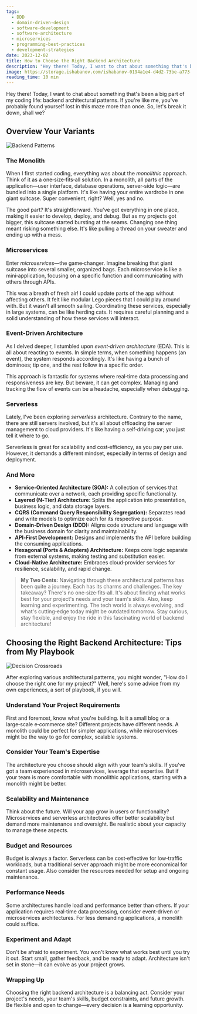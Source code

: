 ```yaml
---
tags:
  - DDD
  - domain-driven-design
  - software-development
  - software-architecture
  - microservices
  - programming-best-practices
  - development-strategies
date: 2023-12-02
title: How to Choose the Right Backend Architecture
description: "Hey there! Today, I want to chat about something that's been a big part of my coding life: backend architectural patterns. If you're like me, you've probably found yourself lost in this maze more than once. So, let's break it down, shall we?"
image: https://storage.ishabanov.com/ishabanov-0194a1e4-d4d2-73be-a773-809a8c58a186/media/CyILkJWkyLLSsZEnBHMlQWsseVrb5Fc3wCOXkgN4.jpg
reading_time: 10 min
---
```


Hey there! Today, I want to chat about something that's been a big part of my coding life: backend architectural patterns. If you're like me, you've probably found yourself lost in this maze more than once. So, let's break it down, shall we?

## Overview Your Variants

![Backend Patterns](https://storage.ishabanov.com/ishabanov-0194a1e4-d4d2-73be-a773-809a8c58a186/media/banD0S7U2bSauhXgGTpLIA9ttBKAzKGgmYiy5Ad7.jpg)

### The Monolith

When I first started coding, everything was about the _monolithic_ approach. Think of it as a one‑size‑fits‑all solution. In a monolith, all parts of the application—user interface, database operations, server‑side logic—are bundled into a single platform. It's like having your entire wardrobe in one giant suitcase. Super convenient, right? Well, yes and no.

The good part? It's straightforward. You've got everything in one place, making it easier to develop, deploy, and debug. But as my projects got bigger, this suitcase started bursting at the seams. Changing one thing meant risking something else. It's like pulling a thread on your sweater and ending up with a mess.

### Microservices

Enter _microservices_—the game‑changer. Imagine breaking that giant suitcase into several smaller, organized bags. Each microservice is like a mini‑application, focusing on a specific function and communicating with others through APIs.

This was a breath of fresh air! I could update parts of the app without affecting others. It felt like modular Lego pieces that I could play around with. But it wasn't all smooth sailing. Coordinating these services, especially in large systems, can be like herding cats. It requires careful planning and a solid understanding of how these services will interact.

### Event‑Driven Architecture

As I delved deeper, I stumbled upon _event‑driven architecture_ (EDA). This is all about reacting to events. In simple terms, when something happens (an event), the system responds accordingly. It's like having a bunch of dominoes; tip one, and the rest follow in a specific order.

This approach is fantastic for systems where real‑time data processing and responsiveness are key. But beware, it can get complex. Managing and tracking the flow of events can be a headache, especially when debugging.

### Serverless

Lately, I've been exploring _serverless_ architecture. Contrary to the name, there are still servers involved, but it's all about offloading the server management to cloud providers. It's like having a self‑driving car; you just tell it where to go.

Serverless is great for scalability and cost‑efficiency, as you pay per use. However, it demands a different mindset, especially in terms of design and deployment.

### And More

- **Service‑Oriented Architecture (SOA):** A collection of services that communicate over a network, each providing specific functionality.
- **Layered (N‑Tier) Architecture:** Splits the application into presentation, business logic, and data storage layers.
- **CQRS (Command Query Responsibility Segregation):** Separates read and write models to optimize each for its respective purpose.
- **Domain‑Driven Design (DDD):** Aligns code structure and language with the business domain for clarity and maintainability.
- **API‑First Development:** Designs and implements the API before building the consuming applications.
- **Hexagonal (Ports & Adapters) Architecture:** Keeps core logic separate from external systems, making testing and substitution easier.
- **Cloud‑Native Architecture:** Embraces cloud‑provider services for resilience, scalability, and rapid change.

> **My Two Cents:**
> Navigating through these architectural patterns has been quite a journey. Each has its charms and challenges. The key takeaway? There's no one‑size‑fits‑all. It's about finding what works best for your project's needs and your team's skills.
> Also, keep learning and experimenting. The tech world is always evolving, and what's cutting‑edge today might be outdated tomorrow. Stay curious, stay flexible, and enjoy the ride in this fascinating world of backend architecture!

## Choosing the Right Backend Architecture: Tips from My Playbook

![Decision Crossroads](https://storage.ishabanov.com/ishabanov-0194a1e4-d4d2-73be-a773-809a8c58a186/media/w3MiHHk5B2x1TNf4jYovuLbewIJBaDFUbhknQJlf.jpg)

After exploring various architectural patterns, you might wonder, "How do I choose the right one for my project?" Well, here's some advice from my own experiences, a sort of playbook, if you will.

### Understand Your Project Requirements

First and foremost, know what you're building. Is it a small blog or a large‑scale e‑commerce site? Different projects have different needs. A monolith could be perfect for simpler applications, while microservices might be the way to go for complex, scalable systems.

### Consider Your Team's Expertise

The architecture you choose should align with your team's skills. If you've got a team experienced in microservices, leverage that expertise. But if your team is more comfortable with monolithic applications, starting with a monolith might be better.

### Scalability and Maintenance

Think about the future. Will your app grow in users or functionality? Microservices and serverless architectures offer better scalability but demand more maintenance and oversight. Be realistic about your capacity to manage these aspects.

### Budget and Resources

Budget is always a factor. Serverless can be cost‑effective for low‑traffic workloads, but a traditional server approach might be more economical for constant usage. Also consider the resources needed for setup and ongoing maintenance.

### Performance Needs

Some architectures handle load and performance better than others. If your application requires real‑time data processing, consider event‑driven or microservices architectures. For less demanding applications, a monolith could suffice.

### Experiment and Adapt

Don't be afraid to experiment. You won't know what works best until you try it out. Start small, gather feedback, and be ready to adapt. Architecture isn't set in stone—it can evolve as your project grows.

### Wrapping Up

Choosing the right backend architecture is a balancing act. Consider your project's needs, your team's skills, budget constraints, and future growth. Be flexible and open to change—every decision is a learning opportunity.
